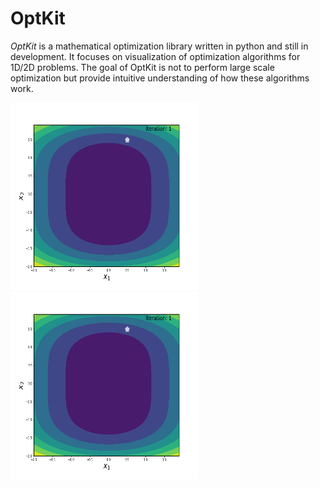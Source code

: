 # OptKit
*OptKit* is a mathematical optimization library written in python and still in development. It focuses on visualization of optimization algorithms for 1D/2D problems. The goal of OptKit is not to perform large scale optimization but provide intuitive understanding of how these algorithms work. 


<img src="optimization_animation_constant.gif" width="300" height="300"/> <img src="optimization_animation_minimization.gif" width="300" height="300"/>


<!-- 
![](optimization_animation_constant.gif)
![](optimization_animation_minimization.gif)
-->
